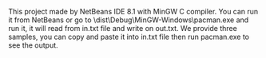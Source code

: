 This project made by NetBeans IDE 8.1 with MinGW C compiler.
You can run it from NetBeans or go to \dist\Debug\MinGW-Windows\pacman.exe and run it, it will read from in.txt file and write on out.txt.
We provide three samples, you can copy and paste it into in.txt file then run pacman.exe to see the output.
